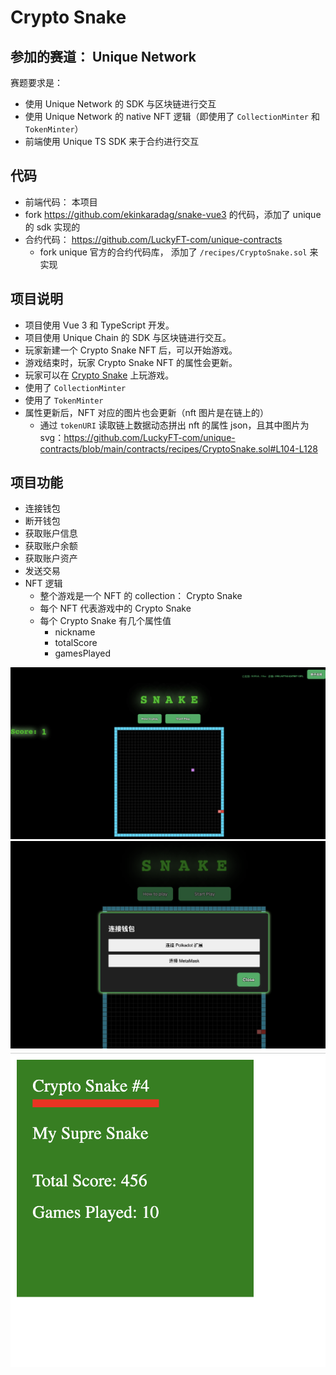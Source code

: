 # Crypto Snake

## 参加的赛道： Unique Network

赛题要求是：

- 使用 Unique Network 的 SDK 与区块链进行交互
- 使用 Unique Network 的 native NFT 逻辑（即使用了 `CollectionMinter` 和 `TokenMinter`）
- 前端使用 Unique TS SDK 来于合约进行交互

## 代码

- 前端代码： 本项目
 - fork https://github.com/ekinkaradag/snake-vue3 的代码，添加了 unique 的 sdk 实现的
- 合约代码： https://github.com/LuckyFT-com/unique-contracts
  - fork unique 官方的合约代码库， 添加了 `/recipes/CryptoSnake.sol` 来实现

## 项目说明

- 项目使用 Vue 3 和 TypeScript 开发。
- 项目使用 Unique Chain 的 SDK 与区块链进行交互。
- 玩家新建一个 Crypto Snake NFT 后，可以开始游戏。
- 游戏结束时，玩家 Crypto Snake NFT 的属性会更新。
- 玩家可以在 [Crypto Snake](https://crypto-snake.vercel.app/) 上玩游戏。
- 使用了 `CollectionMinter`
- 使用了 `TokenMinter`
- 属性更新后，NFT 对应的图片也会更新（nft 图片是在链上的）
  - 通过 `tokenURI` 读取链上数据动态拼出 nft 的属性 json，且其中图片为 svg：https://github.com/LuckyFT-com/unique-contracts/blob/main/contracts/recipes/CryptoSnake.sol#L104-L128

## 项目功能

- 连接钱包
- 断开钱包
- 获取账户信息
- 获取账户余额
- 获取账户资产
- 发送交易
- NFT 逻辑
  - 整个游戏是一个 NFT 的 collection： Crypto Snake
  - 每个 NFT 代表游戏中的 Crypto Snake
  - 每个 Crypto Snake 有几个属性值
    - nickname
    - totalScore
    - gamesPlayed

![image](./screenshot/1.png)
![image](./screenshot/2.png)
![image](./screenshot/3.png)

